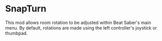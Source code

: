 # SnapTurn
This mod allows room rotation to be adjusted within Beat Saber's main menu. By default, rotations are made using the left controller's joystick or thumbpad.
